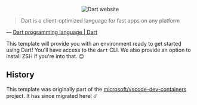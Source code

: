 <!-- markdownlint-disable MD041 MD033 -->

<div align="center">

![Dart website](https://user-images.githubusercontent.com/61068799/237279796-3bfa3d85-c538-4320-aa68-27d7d26efa19.png)

</div>

> Dart is a client-optimized language for fast apps on any platform

&mdash; [Dart programming language | Dart]

This template will provide you with an environment ready to get started using
Dart! You'll have access to the `dart` CLI. We also provide an option to install
ZSH if you're into that. 😉

## History

This template was originally part of the [microsoft/vscode-dev-containers]
project. It has since migrated here! ☄️

<!-- prettier-ignore-start -->
[microsoft/vscode-dev-containers]: https://github.com/microsoft/vscode-dev-containers#readme
[Dart programming language | Dart]: https://dart.dev/
<!-- prettier-ignore-end -->
